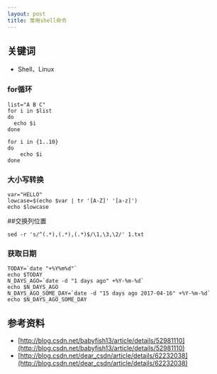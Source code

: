 ```yaml
---
layout: post
title: 常用shell命令
---
```

## 关键词
* Shell、Linux

### for循环

```shell
list="A B C"
for i in $list
do
  echo $i
done

for i in {1..10}
do
    echo $i
done
```
### 大小写转换
```shell
var="HELLO"
lowcase=$(echo $var | tr '[A-Z]' '[a-z]')
echo $lowcase
```

##交换列位置
```shell
sed -r 's/^(.*),(.*),(.*)$/\1,\3,\2/' 1.txt
```

### 获取日期
```shell
TODAY=`date "+%Y%m%d"`
echo $TODAY
N_DAYS_AGO=`date -d "1 days ago" +%Y-%m-%d`
echo $N_DAYS_AGO
N_DAYS_AGO_SOME_DAY=`date -d "15 days ago 2017-04-16" +%Y-%m-%d`
echo $N_DAYS_AGO_SOME_DAY
```

## 参考资料
* [http://blog.csdn.net/babyfish13/article/details/52981110](http://blog.csdn.net/babyfish13/article/details/52981110)
* [http://blog.csdn.net/dear_csdn/article/details/62232038](http://blog.csdn.net/dear_csdn/article/details/62232038)
